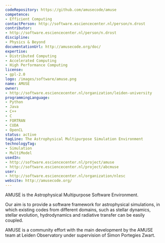 ```yaml
---
codeRepository: https://github.com/amusecode/amuse
competence:
- Efficient Computing
contactPerson: http://software.esciencecenter.nl/person/n.drost
contributor:
- http://software.esciencecenter.nl/person/n.drost
discipline:
- Physics & Beyond
documentationUrl: http://amusecode.org/doc/
expertise:
- Distributed Computing
- Accelerated Computing
- High Performance Computing
license:
- gpl-2.0
logo: /images/software/amuse.png
name: AMUSE
owner:
- http://software.esciencecenter.nl/organization/leiden-university
programmingLanguage:
- Python
- Java
- C++
- C
- FORTRAN
- CUDA
- OpenCL
status: active
tagLine: The Astrophysical Multipurpose Simulation Environment
technologyTag:
- Simulation
- MultiModel
usedIn:
- http://software.esciencecenter.nl/project/amuse
- http://software.esciencecenter.nl/project/abcmuse
user:
- http://software.esciencecenter.nl/organization/nlesc
website: http://amusecode.org/
---
```

AMUSE is the Astrophysical Multipurpose Software Environment.

Our aim is to provide a software framework for astrophysical simulations, in which existing codes from different domains, such as stellar dynamics, stellar evolution, hydrodynamics and radiative transfer can be easily coupled.

AMUSE is a community effort with the main development by the AMUSE team at Leiden Observatory under supervision of Simon Portegies Zwart.
